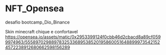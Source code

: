 # NFT_Opensea
desafio bootcamp_Dio_Binance

Skin minecraft chique e confortavel
https://opensea.io/assets/matic/0x2953399124f0cbb46d2cbacd8a89cf0599974963/55589702988978325336895385201958600516488999735421524572238912680662598156289